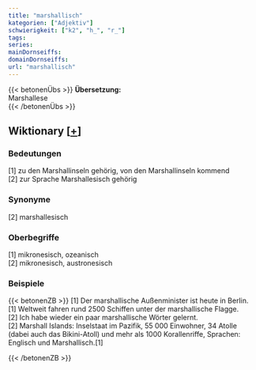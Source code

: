 ```yaml
---
title: "marshallisch"
kategorien: ["Adjektiv"]
schwierigkeit: ["k2", "h_", "r_"]
tags:
series:
mainDornseiffs:
domainDornseiffs:
url: "marshallisch"
---
```


{{< betonenÜbs >}}
**Übersetzung:**  
Marshallese  
{{< /betonenÜbs >}}

## Wiktionary [[+](https://de.wiktionary.org/wiki/marshallisch)]

### Bedeutungen
[1] zu den Marshallinseln gehörig, von den Marshallinseln kommend  
[2] zur Sprache Marshallesisch gehörig  

### Synonyme
[2] marshallesisch  

### Oberbegriffe
[1] mikronesisch, ozeanisch  
[2] mikronesisch, austronesisch  

### Beispiele
{{< betonenZB >}}
[1] Der marshallische Außenminister ist heute in Berlin.  
[1] Weltweit fahren rund 2500 Schiffen unter der marshallische Flagge.  
[2] Ich habe wieder ein paar marshallische Wörter gelernt.  
[2] Marshall Islands: Inselstaat im Pazifik, 55 000 Einwohner, 34 Atolle (dabei auch das Bikini-Atoll) und mehr als 1000 Korallenriffe, Sprachen: Englisch und Marshallisch.[1]  

{{< /betonenZB >}}

